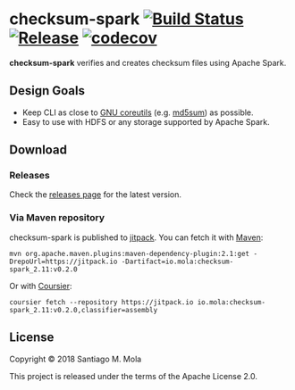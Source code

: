 
# checksum-spark [![Build Status](https://travis-ci.com/smola/checksum-spark.svg?branch=master)](https://travis-ci.com/smola/checksum-spark) [![Release](https://jitpack.io/v/io.mola/checksum-spark_2.11.svg)](https://jitpack.io/#io.mola/checksum-spark_2.11) [![codecov](https://codecov.io/gh/smola/checksum-spark/branch/master/graph/badge.svg)](https://codecov.io/gh/smola/checksum-spark)

**checksum-spark** verifies and creates checksum files using Apache Spark.

## Design Goals

* Keep CLI as close to [GNU coreutils](https://github.com/smola/checksum-spark) (e.g. [md5sum](http://www.gnu.org/software/coreutils/md5sum)) as possible.
* Easy to use with HDFS or any storage supported by Apache Spark.

## Download

### Releases

Check the [releases page](https://github.com/smola/checksum-spark/releases) for the latest version.

### Via Maven repository

checksum-spark is published to [jitpack](https://jitpack.io/). You can fetch it with [Maven](http://maven.apache.org/):

```
mvn org.apache.maven.plugins:maven-dependency-plugin:2.1:get -DrepoUrl=https://jitpack.io -Dartifact=io.mola:checksum-spark_2.11:v0.2.0
```

Or with [Coursier](http://get-coursier.io):

```
coursier fetch --repository https://jitpack.io io.mola:checksum-spark_2.11:v0.2.0,classifier=assembly
```

## License

Copyright © 2018 Santiago M. Mola

This project is released under the terms of the Apache License 2.0.

